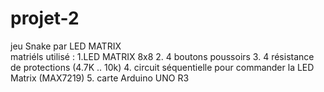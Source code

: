 # projet-2
jeu Snake par LED MATRIX  
matriéls utilisé :
  1.LED MATRIX 8x8
  2. 4 boutons poussoirs 
  3. 4 résistance de protections (4.7K .. 10k) 
  4. circuit séquentielle pour commander la LED Matrix (MAX7219) 
  5. carte Arduino UNO R3
